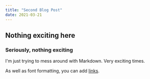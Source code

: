```yaml
---
title: "Second Blog Post"
date: 2021-03-21
---
```


## Nothing exciting here

### Seriously, nothing exciting

I'm just trying to mess around with Markdown. Very exciting times.

As well as font formatting, you can add [links](https://www.youtube.com/watch?v=dQw4w9WgXcQ).
